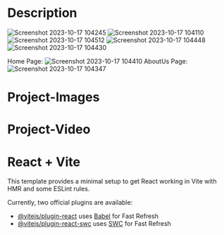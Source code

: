 # Description
![Screenshot 2023-10-17 104245](https://github.com/usmaan0786/React-Redux-TourAndTravel-Website/assets/72275107/53ddf1bd-d8e8-4229-9e43-4004d0a7df4f)
![Screenshot 2023-10-17 104110](https://github.com/usmaan0786/React-Redux-TourAndTravel-Website/assets/72275107/77574252-aef0-44dd-adb1-54065ca9743f)
![Screenshot 2023-10-17 104512](https://github.com/usmaan0786/React-Redux-TourAndTravel-Website/assets/72275107/146d9c0a-1ba4-45d2-bc6b-7daa6d450a98)
![Screenshot 2023-10-17 104448](https://github.com/usmaan0786/React-Redux-TourAndTravel-Website/assets/72275107/d4b929fd-15c1-47ce-9d02-42cde9082915)
![Screenshot 2023-10-17 104430](https://github.com/usmaan0786/React-Redux-TourAndTravel-Website/assets/72275107/bc6c7b1e-457f-4bfb-8fe7-fdc01263f88f)

Home Page:
![Screenshot 2023-10-17 104410](https://github.com/usmaan0786/React-Redux-TourAndTravel-Website/assets/72275107/43e50386-d950-4541-9c62-f9adc1903d75)
AboutUs Page:
![Screenshot 2023-10-17 104347](https://github.com/usmaan0786/React-Redux-TourAndTravel-Website/assets/72275107/b52727c0-4e60-4a25-b00c-f5ceab7b98de)


# Project-Images
# Project-Video

# React + Vite
This template provides a minimal setup to get React working in Vite with HMR and some ESLint rules.

Currently, two official plugins are available:

- [@vitejs/plugin-react](https://github.com/vitejs/vite-plugin-react/blob/main/packages/plugin-react/README.md) uses [Babel](https://babeljs.io/) for Fast Refresh
- [@vitejs/plugin-react-swc](https://github.com/vitejs/vite-plugin-react-swc) uses [SWC](https://swc.rs/) for Fast Refresh
